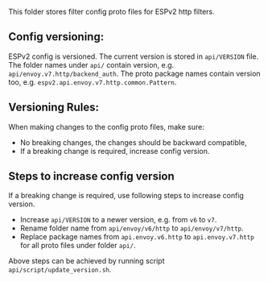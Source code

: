 
This folder stores filter config proto files for ESPv2 http filters.

## Config versioning:

ESPv2 config is versioned. The current version is stored in `api/VERSION` file.
The folder names under `api/` contain version, e.g. `api/envoy.v7.http/backend_auth`.
The proto package names contain version too, e.g. `espv2.api.envoy.v7.http.common.Pattern`.

## Versioning Rules:
When making changes to the config proto files, make sure:
* No breaking changes, the changes should be backward compatible,
* If a breaking change is required, increase config version.

## Steps to increase config version
If a breaking change is required, use following steps to increase config version.
* Increase `api/VERSION` to a newer version, e.g. from `v6` to `v7`.
* Rename folder name from `api/envoy/v6/http` to `api/envoy/v7/http`.
* Replace package names from `api.envoy.v6.http` to `api.envoy.v7.http` for all proto files under folder `api/`.

Above steps can be achieved by running script `api/script/update_version.sh`.
